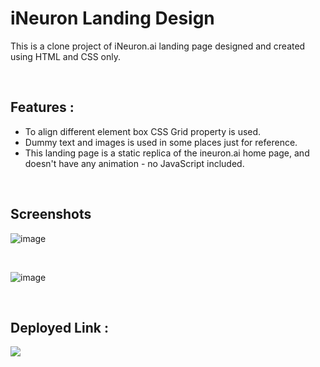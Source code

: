 # **iNeuron Landing Design**
This is a clone project of iNeuron.ai landing page designed and created using HTML and CSS only.
 
</br>

## **Features :**
- To align different element box CSS Grid property is used.
- Dummy text and images is used in some places just for reference.
- This landing page is a static replica of the ineuron.ai home page, and doesn't have any animation - no JavaScript included.

</br>

## **Screenshots**

![image](https://github.com/DeeptiDaisy/iNeuron_home_page/assets/109961309/5888a079-42d4-45c3-826a-1ac9a54d3566)

<br>

![image](https://github.com/DeeptiDaisy/iNeuron_home_page/assets/109961309/b6f3bd1f-19e1-4565-8254-debb75d02274)

<br>

## **Deployed Link :**
<a href="https://ineuron-clone-navneekumar.netlify.app" target="_blank"><img src="https://img.shields.io/badge/Netlify-00C7B7?style=for-the-badge&logo=netlify&logoColor=white"/></a>

<br>
